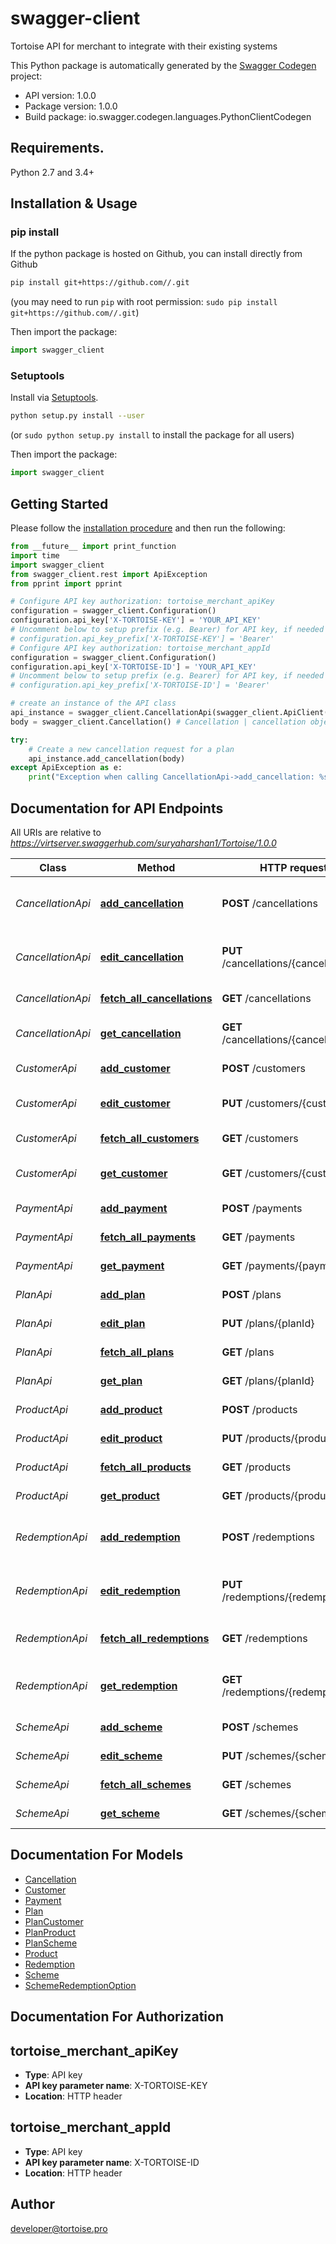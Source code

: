 # swagger-client
Tortoise API for merchant to integrate with their existing systems 

This Python package is automatically generated by the [Swagger Codegen](https://github.com/swagger-api/swagger-codegen) project:

- API version: 1.0.0
- Package version: 1.0.0
- Build package: io.swagger.codegen.languages.PythonClientCodegen

## Requirements.

Python 2.7 and 3.4+

## Installation & Usage
### pip install

If the python package is hosted on Github, you can install directly from Github

```sh
pip install git+https://github.com//.git
```
(you may need to run `pip` with root permission: `sudo pip install git+https://github.com//.git`)

Then import the package:
```python
import swagger_client 
```

### Setuptools

Install via [Setuptools](http://pypi.python.org/pypi/setuptools).

```sh
python setup.py install --user
```
(or `sudo python setup.py install` to install the package for all users)

Then import the package:
```python
import swagger_client
```

## Getting Started

Please follow the [installation procedure](#installation--usage) and then run the following:

```python
from __future__ import print_function
import time
import swagger_client
from swagger_client.rest import ApiException
from pprint import pprint

# Configure API key authorization: tortoise_merchant_apiKey
configuration = swagger_client.Configuration()
configuration.api_key['X-TORTOISE-KEY'] = 'YOUR_API_KEY'
# Uncomment below to setup prefix (e.g. Bearer) for API key, if needed
# configuration.api_key_prefix['X-TORTOISE-KEY'] = 'Bearer'
# Configure API key authorization: tortoise_merchant_appId
configuration = swagger_client.Configuration()
configuration.api_key['X-TORTOISE-ID'] = 'YOUR_API_KEY'
# Uncomment below to setup prefix (e.g. Bearer) for API key, if needed
# configuration.api_key_prefix['X-TORTOISE-ID'] = 'Bearer'

# create an instance of the API class
api_instance = swagger_client.CancellationApi(swagger_client.ApiClient(configuration))
body = swagger_client.Cancellation() # Cancellation | cancellation object that needs to be added

try:
    # Create a new cancellation request for a plan
    api_instance.add_cancellation(body)
except ApiException as e:
    print("Exception when calling CancellationApi->add_cancellation: %s\n" % e)

```

## Documentation for API Endpoints

All URIs are relative to *https://virtserver.swaggerhub.com/suryaharshan1/Tortoise/1.0.0*

Class | Method | HTTP request | Description
------------ | ------------- | ------------- | -------------
*CancellationApi* | [**add_cancellation**](docs/CancellationApi.md#add_cancellation) | **POST** /cancellations | Create a new cancellation request for a plan
*CancellationApi* | [**edit_cancellation**](docs/CancellationApi.md#edit_cancellation) | **PUT** /cancellations/{cancellationId} | Edit a cancellation request for a plan
*CancellationApi* | [**fetch_all_cancellations**](docs/CancellationApi.md#fetch_all_cancellations) | **GET** /cancellations | Fetch all cancellations
*CancellationApi* | [**get_cancellation**](docs/CancellationApi.md#get_cancellation) | **GET** /cancellations/{cancellationId} | Get cancellation by ID
*CustomerApi* | [**add_customer**](docs/CustomerApi.md#add_customer) | **POST** /customers | Add a new customer
*CustomerApi* | [**edit_customer**](docs/CustomerApi.md#edit_customer) | **PUT** /customers/{customerId} | Edit customer details
*CustomerApi* | [**fetch_all_customers**](docs/CustomerApi.md#fetch_all_customers) | **GET** /customers | Fetch all customers
*CustomerApi* | [**get_customer**](docs/CustomerApi.md#get_customer) | **GET** /customers/{customerId} | Get customer by ID
*PaymentApi* | [**add_payment**](docs/PaymentApi.md#add_payment) | **POST** /payments | Add a new payment
*PaymentApi* | [**fetch_all_payments**](docs/PaymentApi.md#fetch_all_payments) | **GET** /payments | Fetch all payments
*PaymentApi* | [**get_payment**](docs/PaymentApi.md#get_payment) | **GET** /payments/{paymentId} | Get payment by ID
*PlanApi* | [**add_plan**](docs/PlanApi.md#add_plan) | **POST** /plans | Add a new plan
*PlanApi* | [**edit_plan**](docs/PlanApi.md#edit_plan) | **PUT** /plans/{planId} | Edit a plan&#39;s details
*PlanApi* | [**fetch_all_plans**](docs/PlanApi.md#fetch_all_plans) | **GET** /plans | Fetch all plans
*PlanApi* | [**get_plan**](docs/PlanApi.md#get_plan) | **GET** /plans/{planId} | Get a plan by ID
*ProductApi* | [**add_product**](docs/ProductApi.md#add_product) | **POST** /products | Add a new product
*ProductApi* | [**edit_product**](docs/ProductApi.md#edit_product) | **PUT** /products/{productId} | Edit product details
*ProductApi* | [**fetch_all_products**](docs/ProductApi.md#fetch_all_products) | **GET** /products | Fetch all products
*ProductApi* | [**get_product**](docs/ProductApi.md#get_product) | **GET** /products/{productId} | Get product by ID
*RedemptionApi* | [**add_redemption**](docs/RedemptionApi.md#add_redemption) | **POST** /redemptions | Create a new redemption request for a plan
*RedemptionApi* | [**edit_redemption**](docs/RedemptionApi.md#edit_redemption) | **PUT** /redemptions/{redemptionId} | Edit a redemption request for a plan
*RedemptionApi* | [**fetch_all_redemptions**](docs/RedemptionApi.md#fetch_all_redemptions) | **GET** /redemptions | Fetch all redemption requests
*RedemptionApi* | [**get_redemption**](docs/RedemptionApi.md#get_redemption) | **GET** /redemptions/{redemptionId} | Get a redemption request by ID
*SchemeApi* | [**add_scheme**](docs/SchemeApi.md#add_scheme) | **POST** /schemes | Add a new scheme
*SchemeApi* | [**edit_scheme**](docs/SchemeApi.md#edit_scheme) | **PUT** /schemes/{schemeId} | Edit scheme details
*SchemeApi* | [**fetch_all_schemes**](docs/SchemeApi.md#fetch_all_schemes) | **GET** /schemes | Fetch all schemes
*SchemeApi* | [**get_scheme**](docs/SchemeApi.md#get_scheme) | **GET** /schemes/{schemeId} | Get scheme by ID


## Documentation For Models

 - [Cancellation](docs/Cancellation.md)
 - [Customer](docs/Customer.md)
 - [Payment](docs/Payment.md)
 - [Plan](docs/Plan.md)
 - [PlanCustomer](docs/PlanCustomer.md)
 - [PlanProduct](docs/PlanProduct.md)
 - [PlanScheme](docs/PlanScheme.md)
 - [Product](docs/Product.md)
 - [Redemption](docs/Redemption.md)
 - [Scheme](docs/Scheme.md)
 - [SchemeRedemptionOption](docs/SchemeRedemptionOption.md)


## Documentation For Authorization


## tortoise_merchant_apiKey

- **Type**: API key
- **API key parameter name**: X-TORTOISE-KEY
- **Location**: HTTP header

## tortoise_merchant_appId

- **Type**: API key
- **API key parameter name**: X-TORTOISE-ID
- **Location**: HTTP header


## Author

developer@tortoise.pro

